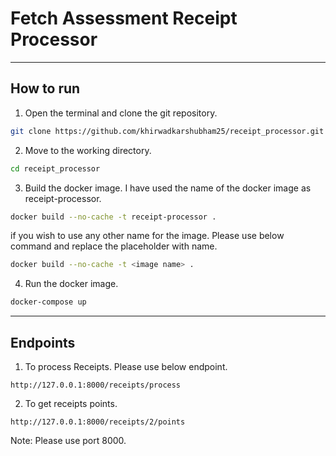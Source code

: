 # Fetch Assessment Receipt Processor

------------------------------------------------

## How to run

1. Open the terminal and clone the git repository.

```bash
git clone https://github.com/khirwadkarshubham25/receipt_processor.git
```

2. Move to the working directory.

```bash
cd receipt_processor
```

3. Build the docker image. I have used the name of the docker image as receipt-processor.

```bash
docker build --no-cache -t receipt-processor .
```

if you wish to use any other name for the image. Please use below command and replace the placeholder with name.
```bash
docker build --no-cache -t <image name> .
```

4. Run the docker image.

```bash
docker-compose up
```
---------------------------------------------------------

## Endpoints

1. To process Receipts. Please use below endpoint.

```
http://127.0.0.1:8000/receipts/process
```

2. To get receipts points.

```
http://127.0.0.1:8000/receipts/2/points
```
Note: Please use port 8000.
